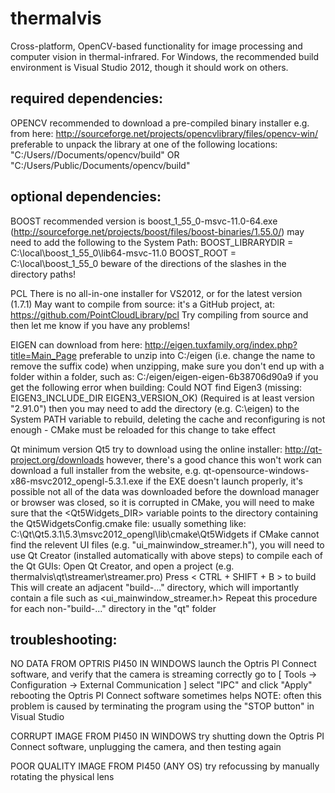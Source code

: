 thermalvis
==========

Cross-platform, OpenCV-based functionality for image processing and computer vision in thermal-infrared.
For Windows, the recommended build environment is Visual Studio 2012, though it should work on others.

required dependencies:
----------------------

OPENCV
	recommended to download a pre-compiled binary installer e.g. from here: http://sourceforge.net/projects/opencvlibrary/files/opencv-win/
	preferable to unpack the library at one of the following locations:
		"C:/Users/<username>/Documents/opencv/build" OR "C:/Users/Public/Documents/opencv/build"

optional dependencies:
----------------------

BOOST
	recommended version is boost_1_55_0-msvc-11.0-64.exe (http://sourceforge.net/projects/boost/files/boost-binaries/1.55.0/)
	may need to add the following to the System Path: 
		BOOST_LIBRARYDIR = C:\local\boost_1_55_0\lib64-msvc-11.0
		BOOST_ROOT = C:\local\boost_1_55_0
	beware of the directions of the slashes in the directory paths!

PCL
	There is no all-in-one installer for VS2012, or for the latest version (1.7.1)
	May want to compile from source:
		it's a GitHub project, at: https://github.com/PointCloudLibrary/pcl
	Try compiling from source and then let me know if you have any problems!

EIGEN
	can download from here: http://eigen.tuxfamily.org/index.php?title=Main_Page
	preferable to unzip into C:/eigen (i.e. change the name to remove the suffix code)
		when unzipping, make sure you don't end up with a folder within a folder, such as: C:/eigen/eigen-eigen-6b38706d90a9
	if you get the following error when building:
		Could NOT find Eigen3 (missing:  EIGEN3_INCLUDE_DIR EIGEN3_VERSION_OK) (Required is at least version "2.91.0")
	then you may need to add the directory (e.g. C:\eigen) to the System PATH variable
	to rebuild, deleting the cache and reconfiguring is not enough - CMake must be reloaded for this change to take effect
	
Qt
	minimum version Qt5
	try to download using the online installer: http://qt-project.org/downloads
		however, there's a good chance this won't work
	can download a full installer from the website, e.g.
		qt-opensource-windows-x86-msvc2012_opengl-5.3.1.exe
		if the EXE doesn't launch properly, it's possible not all of the data was downloaded before the download manager or browser was closed, so it is corrupted
	in CMake, you will need to make sure that the <Qt5Widgets_DIR> variable points to the directory containing the Qt5WidgetsConfig.cmake file:
		usually something like: C:\Qt\Qt5.3.1\5.3\msvc2012_opengl\lib\cmake\Qt5Widgets
	if CMake cannot find the relevent UI files (e.g. "ui_mainwindow_streamer.h"), you will need to use Qt Creator (installed automatically with above steps) to compile each of the Qt GUIs:
		Open Qt Creator, and open a project (e.g. thermalvis\qt\streamer\streamer.pro)
		Press < CTRL + SHIFT + B > to build
		This will create an adjacent "build-..." directory, which will importantly contain a file such as <ui_mainwindow_streamer.h>
		Repeat this procedure for each non-"build-..." directory in the "qt" folder
	
troubleshooting:
----------------

NO DATA FROM OPTRIS PI450 IN WINDOWS
	launch the Optris PI Connect software, and verify that the camera is streaming correctly
		go to [ Tools -> Configuration -> External Communication ] select "IPC" and click "Apply"
	rebooting the Optris PI Connect software sometimes helps
	NOTE: often this problem is caused by terminating the program using the "STOP button" in Visual Studio

CORRUPT IMAGE FROM PI450 IN WINDOWS
	try shutting down the Optris PI Connect software, unplugging the camera, and then testing again
	
POOR QUALITY IMAGE FROM PI450 (ANY OS)
	try refocussing by manually rotating the physical lens



